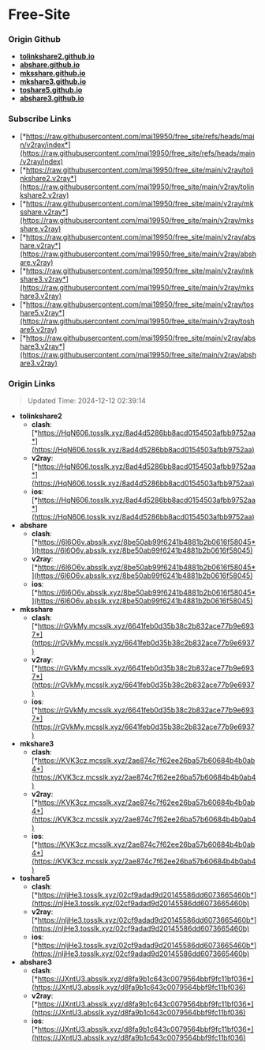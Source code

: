 # Free-Site

### Origin Github

- [**tolinkshare2.github.io**](https://github.com/tolinkshare2/tolinkshare2.github.io)
- [**abshare.github.io**](https://github.com/abshare/abshare.github.io)
- [**mksshare.github.io**](https://github.com/mksshare/mksshare.github.io)
- [**mkshare3.github.io**](https://github.com/mkshare3/mkshare3.github.io)
- [**toshare5.github.io**](https://github.com/toshare5/toshare5.github.io)
- [**abshare3.github.io**](https://github.com/abshare3/abshare3.github.io)

### Subscribe Links

- [*https://raw.githubusercontent.com/mai19950/free_site/refs/heads/main/v2ray/index*](https://raw.githubusercontent.com/mai19950/free_site/refs/heads/main/v2ray/index)
- [*https://raw.githubusercontent.com/mai19950/free_site/main/v2ray/tolinkshare2.v2ray*](https://raw.githubusercontent.com/mai19950/free_site/main/v2ray/tolinkshare2.v2ray)
- [*https://raw.githubusercontent.com/mai19950/free_site/main/v2ray/mksshare.v2ray*](https://raw.githubusercontent.com/mai19950/free_site/main/v2ray/mksshare.v2ray)
- [*https://raw.githubusercontent.com/mai19950/free_site/main/v2ray/abshare.v2ray*](https://raw.githubusercontent.com/mai19950/free_site/main/v2ray/abshare.v2ray)
- [*https://raw.githubusercontent.com/mai19950/free_site/main/v2ray/mkshare3.v2ray*](https://raw.githubusercontent.com/mai19950/free_site/main/v2ray/mkshare3.v2ray)
- [*https://raw.githubusercontent.com/mai19950/free_site/main/v2ray/toshare5.v2ray*](https://raw.githubusercontent.com/mai19950/free_site/main/v2ray/toshare5.v2ray)
- [*https://raw.githubusercontent.com/mai19950/free_site/main/v2ray/abshare3.v2ray*](https://raw.githubusercontent.com/mai19950/free_site/main/v2ray/abshare3.v2ray)

### Origin Links

> Updated Time: 2024-12-12 02:39:14

- **tolinkshare2**
  - **clash**: [*https://HqN606.tosslk.xyz/8ad4d5286bb8acd0154503afbb9752aa*](https://HqN606.tosslk.xyz/8ad4d5286bb8acd0154503afbb9752aa)
  - **v2ray**: [*https://HqN606.tosslk.xyz/8ad4d5286bb8acd0154503afbb9752aa*](https://HqN606.tosslk.xyz/8ad4d5286bb8acd0154503afbb9752aa)
  - **ios**: [*https://HqN606.tosslk.xyz/8ad4d5286bb8acd0154503afbb9752aa*](https://HqN606.tosslk.xyz/8ad4d5286bb8acd0154503afbb9752aa)
- **abshare**
  - **clash**: [*https://6l6O6v.absslk.xyz/8be50ab99f6241b4881b2b0616f58045*](https://6l6O6v.absslk.xyz/8be50ab99f6241b4881b2b0616f58045)
  - **v2ray**: [*https://6l6O6v.absslk.xyz/8be50ab99f6241b4881b2b0616f58045*](https://6l6O6v.absslk.xyz/8be50ab99f6241b4881b2b0616f58045)
  - **ios**: [*https://6l6O6v.absslk.xyz/8be50ab99f6241b4881b2b0616f58045*](https://6l6O6v.absslk.xyz/8be50ab99f6241b4881b2b0616f58045)
- **mksshare**
  - **clash**: [*https://rGVkMy.mcsslk.xyz/6641feb0d35b38c2b832ace77b9e6937*](https://rGVkMy.mcsslk.xyz/6641feb0d35b38c2b832ace77b9e6937)
  - **v2ray**: [*https://rGVkMy.mcsslk.xyz/6641feb0d35b38c2b832ace77b9e6937*](https://rGVkMy.mcsslk.xyz/6641feb0d35b38c2b832ace77b9e6937)
  - **ios**: [*https://rGVkMy.mcsslk.xyz/6641feb0d35b38c2b832ace77b9e6937*](https://rGVkMy.mcsslk.xyz/6641feb0d35b38c2b832ace77b9e6937)
- **mkshare3**
  - **clash**: [*https://KVK3cz.mcsslk.xyz/2ae874c7f62ee26ba57b60684b4b0ab4*](https://KVK3cz.mcsslk.xyz/2ae874c7f62ee26ba57b60684b4b0ab4)
  - **v2ray**: [*https://KVK3cz.mcsslk.xyz/2ae874c7f62ee26ba57b60684b4b0ab4*](https://KVK3cz.mcsslk.xyz/2ae874c7f62ee26ba57b60684b4b0ab4)
  - **ios**: [*https://KVK3cz.mcsslk.xyz/2ae874c7f62ee26ba57b60684b4b0ab4*](https://KVK3cz.mcsslk.xyz/2ae874c7f62ee26ba57b60684b4b0ab4)
- **toshare5**
  - **clash**: [*https://nljHe3.tosslk.xyz/02cf9adad9d20145586dd6073665460b*](https://nljHe3.tosslk.xyz/02cf9adad9d20145586dd6073665460b)
  - **v2ray**: [*https://nljHe3.tosslk.xyz/02cf9adad9d20145586dd6073665460b*](https://nljHe3.tosslk.xyz/02cf9adad9d20145586dd6073665460b)
  - **ios**: [*https://nljHe3.tosslk.xyz/02cf9adad9d20145586dd6073665460b*](https://nljHe3.tosslk.xyz/02cf9adad9d20145586dd6073665460b)
- **abshare3**
  - **clash**: [*https://JXntU3.absslk.xyz/d8fa9b1c643c0079564bbf9fc11bf036*](https://JXntU3.absslk.xyz/d8fa9b1c643c0079564bbf9fc11bf036)
  - **v2ray**: [*https://JXntU3.absslk.xyz/d8fa9b1c643c0079564bbf9fc11bf036*](https://JXntU3.absslk.xyz/d8fa9b1c643c0079564bbf9fc11bf036)
  - **ios**: [*https://JXntU3.absslk.xyz/d8fa9b1c643c0079564bbf9fc11bf036*](https://JXntU3.absslk.xyz/d8fa9b1c643c0079564bbf9fc11bf036)
